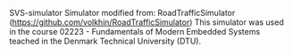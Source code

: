 SVS-simulator
Simulator modified from: RoadTrafficSimulator (https://github.com/volkhin/RoadTrafficSimulator)
This simulator was used in the course 02223 - Fundamentals of Modern Embedded Systems teached in the Denmark Technical University (DTU).
